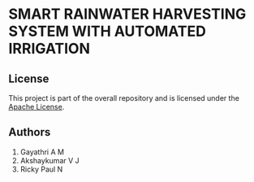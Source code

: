 # SMART RAINWATER HARVESTING SYSTEM WITH AUTOMATED IRRIGATION

## License

This project is part of the overall repository and is licensed under the [Apache License](../LICENSE).

## Authors

1. Gayathri A M
2. Akshaykumar V J
3. Ricky Paul N
